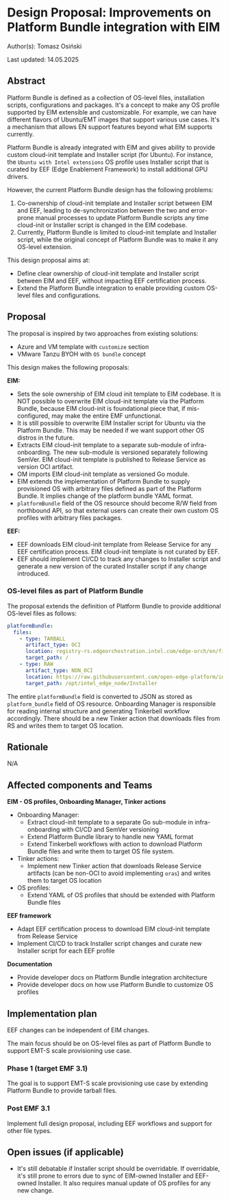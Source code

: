 # Design Proposal: Improvements on Platform Bundle integration with EIM

Author(s): Tomasz Osiński

Last updated: 14.05.2025

## Abstract

Platform Bundle is defined as a collection of OS-level files, installation scripts, configurations and packages.
It's a concept to make any OS profile supported by EIM extensible and customizable. For example,
we can have different flavors of Ubuntu/EMT images that support various use cases.
It's a mechanism that allows EN support features beyond what EIM supports currently.

Platform Bundle is already integrated with EIM and gives ability to provide custom cloud-init template
and Installer script (for Ubuntu).
For instance, the `Ubuntu with Intel extensions` OS profile uses Installer script that is curated
by EEF (Edge Enablement Framework) to install additional GPU drivers.

However, the current Platform Bundle design has the following problems:

1. Co-ownership of cloud-init template and Installer script between EIM and EEF,
   leading to de-synchronization between the two and error-prone manual processes to update
   Platform Bundle scripts any time cloud-init or Installer script is changed in the EIM codebase.
2. Currently, Platform Bundle is limited to cloud-init template and Installer script,
   while the original concept of Platform Bundle was to make it any OS-level extension.

This design proposal aims at:

- Define clear ownership of cloud-init template and Installer script between EIM and EEF,
  without impacting EEF certification process.
- Extend the Platform Bundle integration to enable providing custom OS-level files and configurations.

## Proposal

The proposal is inspired by two approaches from existing solutions:

- Azure and VM template with `customize` section
- VMware Tanzu BYOH with `OS bundle` concept

This design makes the following proposals:

**EIM:**

- Sets the sole ownership of EIM cloud init template to EIM codebase.
  It is NOT possible to overwrite EIM cloud-init template via the Platform Bundle,
  because EIM cloud-init is foundational piece that, if mis-configured, may make the entire EMF unfunctional.
- It is still possible to overwrite EIM Installer script for Ubuntu via the Platform Bundle.
  This may be needed if we want support other OS distros in the future.
- Extracts EIM cloud-init template to a separate sub-module of infra-onboarding.
  The new sub-module is versioned separately following SemVer.
  EIM cloud-init template is published to Release Service as version OCI artifact.
- OM imports EIM cloud-init template as versioned Go module.
- EIM extends the implementation of Platform Bundle to supply provisioned OS
  with arbitrary files defined as part of the Platform Bundle.
  It implies change of the platform bundle YAML format.
- `platformBundle` field of the OS resource should become R/W field from northbound API,
  so that external users can create their own custom OS profiles with arbitrary files packages.

**EEF:**

- EEF downloads EIM cloud-init template from Release Service for any EEF certification process.
  EIM cloud-init template is not curated by EEF.
- EEF should implement CI/CD to track any changes to Installer script and
  generate a new version of the curated Installer script if any change introduced.

### OS-level files as part of Platform Bundle

The proposal extends the definition of Platform Bundle to provide additional OS-level files as follows:

```yaml
platformBundle:
  files:
    - type: TARBALL
      artifact_type: OCI
      location: registry-rs.edgeorchestration.intel.com/edge-orch/en/files/platformbundle/standalone-edge-node:0.1.1
      target_path: /
    - type: RAW
      artifact_type: NON_OCI
      location: https://raw.githubusercontent.com/open-edge-platform/infra-onboarding/refs/heads/main/onboarding-manager/pkg/platformbundle/ubuntu-22.04/Installer
      target_path: /opt/intel_edge_node/Installer
```

The entire `platformBundle` field is converted to JSON as stored as `platform_bundle` field of OS resource.
Onboarding Manager is responsible for reading internal structure and generating Tinkerbell workflow accordingly.
There should be a new Tinker action that downloads files from RS and writes them to target OS location.

## Rationale

N/A

## Affected components and Teams

**EIM - OS profiles, Onboarding Manager, Tinker actions**
- Onboarding Manager:
  - Extract cloud-init template to a separate Go sub-module in infra-onboarding with CI/CD and SemVer versioning
  - Extend Platform Bundle library to handle new YAML format
  - Extend Tinkerbell workflows with action to download Platform Bundle files and write them to target OS file system.
- Tinker actions:
  - Implement new Tinker action that downloads Release Service artifacts (can be non-OCI to avoid implementing `oras`)
    and writes them to target OS location
- OS profiles:
  - Extend YAML of OS profiles that should be extended with Platform Bundle files

**EEF framework**
  - Adapt EEF certification process to download EIM cloud-init template from Release Service
  - Implement CI/CD to track Installer script changes and curate new Installer script for each EEF profile

**Documentation**
  - Provide developer docs on Platform Bundle integration architecture
  - Provide developer docs on how use Platform Bundle to customize OS profiles

## Implementation plan

EEF changes can be independent of EIM changes.

The main focus should be on OS-level files as part of Platform Bundle to support EMT-S scale provisioning use case.

### Phase 1 (target EMF 3.1)

The goal is to support EMT-S scale provisioning use case by extending Platform Bundle to provide tarball files.

### Post EMF 3.1

Implement full design proposal, including EEF workflows and support for other file types.

## Open issues (if applicable)

- It's still debatable if Installer script should be overridable.
  If overridable, it's still prone to errors due to sync of EIM-owned Installer and EEF-owned Installer.
  It also requires manual update of OS profiles for any new change.
